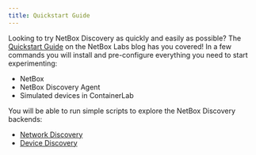 ```yaml
---
title: Quickstart Guide
---
```

Looking to try NetBox Discovery as quickly and easily as possible? The [Quickstart Guide](https://netboxlabs.com/blog/netbox-discovery-quickstart-guide/) on the NetBox Labs blog has you covered! In a few commands you will install and pre-configure everything you need to start experimenting:

- NetBox
- NetBox Discovery Agent
- Simulated devices in ContainerLab

You will be able to run simple scripts to explore the NetBox Discovery backends: 

- [Network Discovery](../netbox-discovery/agent/network_discovery.md)
- [Device Discovery](../netbox-discovery/agent/device_discovery.md)